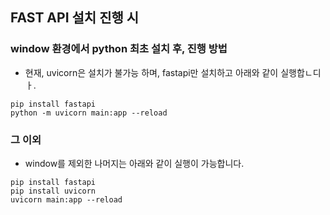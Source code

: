 ## FAST API 설치 진행 시

### window 환경에서 python 최초 설치 후, 진행 방법

- 현재, uvicorn은 설치가 불가능 하며, fastapi만 설치하고 아래와 같이 실행합ㄴ디ㅏ.

```
pip install fastapi
python -m uvicorn main:app --reload
```

### 그 이외

- window를 제외한 나머지는 아래와 같이 실행이 가능합니다.

```
pip install fastapi
pip install uvicorn
uvicorn main:app --reload
```
